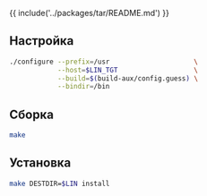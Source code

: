 {{ include('../packages/tar/README.md') }}
## Настройка

```bash
./configure --prefix=/usr                     \
            --host=$LIN_TGT                   \
            --build=$(build-aux/config.guess) \
            --bindir=/bin
```

## Сборка

```bash
make
```

## Установка

```bash
make DESTDIR=$LIN install
```
